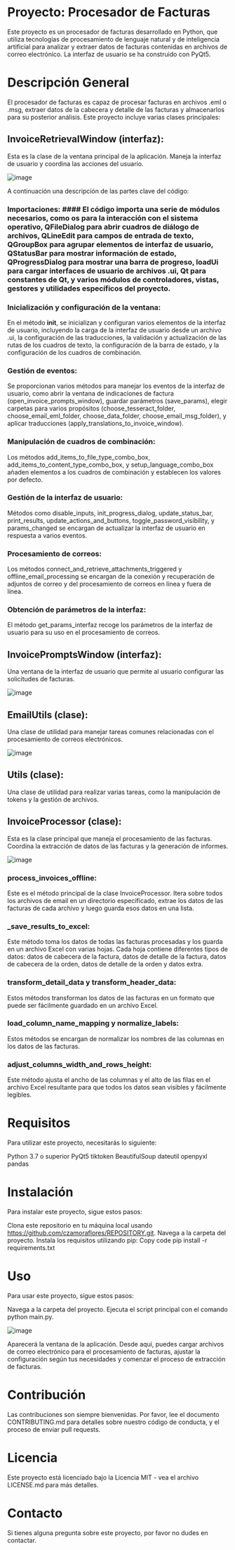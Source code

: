 # Proyecto: Procesador de Facturas
Este proyecto es un procesador de facturas desarrollado en Python, que utiliza tecnologías de procesamiento de lenguaje natural y de inteligencia artificial para analizar y extraer datos de facturas contenidas en archivos de correo electrónico. La interfaz de usuario se ha construido con PyQt5.

# Descripción General
El procesador de facturas es capaz de procesar facturas en archivos .eml o .msg, extraer datos de la cabecera y detalle de las facturas y almacenarlos para su posterior análisis. Este proyecto incluye varias clases principales:

## InvoiceRetrievalWindow (interfaz): 
Esta es la clase de la ventana principal de la aplicación. Maneja la interfaz de usuario y coordina las acciones del usuario.

![image](https://github.com/czamoraflores/Invoice_processor/assets/103855330/870b6e11-e592-4134-b8e4-91b906d96c4e)

A continuación una descripción de las partes clave del código:

### Importaciones: #### El código importa una serie de módulos necesarios, como os para la interacción con el sistema operativo, QFileDialog para abrir cuadros de diálogo de archivos, QLineEdit para campos de entrada de texto, QGroupBox para agrupar elementos de interfaz de usuario, QStatusBar para mostrar información de estado, QProgressDialog para mostrar una barra de progreso, loadUi para cargar interfaces de usuario de archivos .ui, Qt para constantes de Qt, y varios módulos de controladores, vistas, gestores y utilidades específicos del proyecto.

### Inicialización y configuración de la ventana: 
En el método __init__, se inicializan y configuran varios elementos de la interfaz de usuario, incluyendo la carga de la interfaz de usuario desde un archivo .ui, la configuración de las traducciones, la validación y actualización de las rutas de los cuadros de texto, la configuración de la barra de estado, y la configuración de los cuadros de combinación.

### Gestión de eventos: 
Se proporcionan varios métodos para manejar los eventos de la interfaz de usuario, como abrir la ventana de indicaciones de factura (open_invoice_prompts_window), guardar parámetros (save_params), elegir carpetas para varios propósitos (choose_tesseract_folder, choose_email_eml_folder, choose_data_folder, choose_email_msg_folder), y aplicar traducciones (apply_translations_to_invoice_window).

### Manipulación de cuadros de combinación: 
Los métodos add_items_to_file_type_combo_box, add_items_to_content_type_combo_box, y setup_language_combo_box añaden elementos a los cuadros de combinación y establecen los valores por defecto.

### Gestión de la interfaz de usuario: 
Métodos como disable_inputs, init_progress_dialog, update_status_bar, print_results, update_actions_and_buttons, toggle_password_visibility, y params_changed se encargan de actualizar la interfaz de usuario en respuesta a varios eventos.

### Procesamiento de correos: 
Los métodos connect_and_retrieve_attachments_triggered y offline_email_processing se encargan de la conexión y recuperación de adjuntos de correo y del procesamiento de correos en línea y fuera de línea.

### Obtención de parámetros de la interfaz: 
El método get_params_interfaz recoge los parámetros de la interfaz de usuario para su uso en el procesamiento de correos.

## InvoicePromptsWindow (interfaz): 
Una ventana de la interfaz de usuario que permite al usuario configurar las solicitudes de facturas.

![image](https://github.com/czamoraflores/Invoice_processor/assets/103855330/a8f78c92-13ad-4a44-aadb-eb769e242083)

## EmailUtils (clase): 
Una clase de utilidad para manejar tareas comunes relacionadas con el procesamiento de correos electrónicos.

![image](https://github.com/czamoraflores/Invoice_processor/assets/103855330/f06d620c-d628-4c5e-bd81-a241dd92471e)

## Utils (clase): 
Una clase de utilidad para realizar varias tareas, como la manipulación de tokens y la gestión de archivos.

## InvoiceProcessor (clase): 
Esta es la clase principal que maneja el procesamiento de las facturas. Coordina la extracción de datos de las facturas y la generación de informes.

![image](https://github.com/czamoraflores/Invoice_processor/assets/103855330/d4650968-e23a-4bbd-8ee5-5fa3f22b68c3)

### process_invoices_offline: 
Este es el método principal de la clase InvoiceProcessor. Itera sobre todos los archivos de email en un directorio especificado, extrae los datos de las facturas de cada archivo y luego guarda esos datos en una lista.

### _save_results_to_excel: 
Este método toma los datos de todas las facturas procesadas y los guarda en un archivo Excel con varias hojas. Cada hoja contiene diferentes tipos de datos: datos de cabecera de la factura, datos de detalle de la factura, datos de cabecera de la orden, datos de detalle de la orden y datos extra.

### transform_detail_data y transform_header_data: 
Estos métodos transforman los datos de las facturas en un formato que puede ser fácilmente guardado en un archivo Excel.

### load_column_name_mapping y normalize_labels: 
Estos métodos se encargan de normalizar los nombres de las columnas en los datos de las facturas.

### adjust_columns_width_and_rows_height: 
Este método ajusta el ancho de las columnas y el alto de las filas en el archivo Excel resultante para que todos los datos sean visibles y fácilmente legibles.

# Requisitos
Para utilizar este proyecto, necesitarás lo siguiente:

Python 3.7 o superior
PyQt5
tiktoken
BeautifulSoup
dateutil
openpyxl
pandas

# Instalación
Para instalar este proyecto, sigue estos pasos:

Clona este repositorio en tu máquina local usando https://github.com/czamoraflores/REPOSITORY.git.
Navega a la carpeta del proyecto.
Instala los requisitos utilizando pip:
Copy code
pip install -r requirements.txt

# Uso
Para usar este proyecto, sigue estos pasos:

Navega a la carpeta del proyecto.
Ejecuta el script principal con el comando python main.py.

![image](https://github.com/czamoraflores/Invoice_processor/assets/103855330/5c5c1689-1ef7-4313-ba97-140e4789b988)

Aparecerá la ventana de la aplicación. Desde aquí, puedes cargar archivos de correo electrónico para el procesamiento de facturas, ajustar la configuración según tus necesidades y comenzar el proceso de extracción de facturas.

# Contribución
Las contribuciones son siempre bienvenidas. Por favor, lee el documento CONTRIBUTING.md para detalles sobre nuestro código de conducta, y el proceso de enviar pull requests.

# Licencia
Este proyecto está licenciado bajo la Licencia MIT - vea el archivo LICENSE.md para más detalles.

# Contacto
Si tienes alguna pregunta sobre este proyecto, por favor no dudes en contactar.
